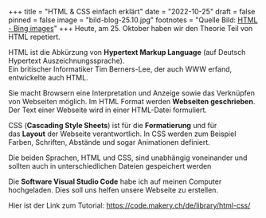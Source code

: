 +++
title = "HTML & CSS einfach erklärt"
date = "2022-10-25"
draft = false
pinned = false
image = "bild-blog-25.10.jpg"
footnotes = "Q﻿uelle Bild: [HTML - Bing images](https://www.bing.com/images/search?view=detailV2&ccid=yRs32E68&id=76F4E8A8013F702506983F6A06DDB91D85BDB74F&thid=OIP.yRs32E68pBPnlRDzcIuA7gHaDt&mediaurl=https%3A%2F%2Fth.bing.com%2Fth%2Fid%2FR.c91b37d84ebca413e79510f3708b80ee%3Frik%3DT7e9hR253QZqPw%26riu%3Dhttp%253a%252f%252fblog.mypage.vn%252fwp-content%252fuploads%252f2019%252f11%252fhtml.png%26ehk%3Dl5QwJCPYf2SRW8nQ9rie%252bm%252bjjd4DpoatGIHZzt6t8Oc%253d%26risl%3D%26pid%3DImgRaw%26r%3D0&exph=800&expw=1600&q=HTML&simid=608023355082609339&form=IRPRST&ck=582092B4476458F3CD9885B10011D73F&selectedindex=55&ajaxhist=0&ajaxserp=0&vt=0&sim=11)"
+++
H﻿eute, am 25. Oktober haben wir den Theorie Teil von HTML repetiert.

H﻿TML ist die Abkürzung von **Hypertext Markup Language** (auf Deutsch Hypertext Auszeichnungssprache).\
E﻿in britischer Informatiker Tim Berners-Lee, der auch WWW erfand, entwickelte auch HTML.

S﻿ie macht Browsern eine Interpretation und Anzeige sowie das Verknüpfen von Webseiten möglich. Im HTML Format werden **Webseiten geschrieben**. Der Text einer Webseite wird in einer HTML-Datei formuliert. 

CSS (**Cascading Style Sheets**) ist für die **Formatierung** und für das **Layout** der Webseite verantwortlich. In CSS werden zum Beispiel Farben, Schriften, Abstände und sogar Animationen definiert.

Die beiden Sprachen, HTML und CSS, sind unabhängig voneinander und sollten auch in unterschiedlichen Dateien gespeichert werden

D﻿ie **Software Visual Studio Code** habe ich auf meinen Computer hochgeladen. Dies soll uns helfen unsere Webseite zu erstellen.

Hier ist der Link zum Tutorial: https://code.makery.ch/de/library/html-css/